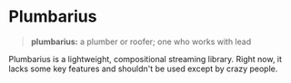 # **Plumbarius**

> **plumbarius:** a plumber or roofer; one who works with lead

Plumbarius is a lightweight, compositional streaming library. Right now, it lacks some key features and shouldn't be used except by crazy people.